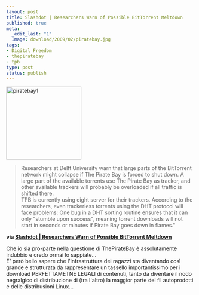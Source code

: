 ```yaml
--- 
layout: post
title: Slashdot | Researchers Warn of Possible BitTorrent Meltdown
published: true
meta: 
  _edit_last: "1"
  Image: download/2009/02/piratebay.jpg
tags: 
- Digital Freedom
- thepiratebay
- tpb
type: post
status: publish
---
```

  <a href="http://www.lastknight.com/download//2009/02/piratebay1.jpg"><img src="http://www.lastknight.com/download//2009/02/piratebay1.jpg" alt="piratebay1" title="piratebay1" width="201" height="195" class="alignleft size-full wp-image-1359" /></a>

> Researchers at Delft University warn that large parts of the BitTorrent network might collapse if The Pirate Bay is forced to shut down. A large part of the available torrents use The Pirate Bay as tracker, and other available trackers will probably be overloaded if all traffic is shifted there.  
> TPB is currently using eight server for their trackers. According to the researchers, even trackerless torrents using the DHT protocol will face problems: One bug in a DHT sorting routine ensures that it can only "stumble upon success", meaning torrent downloads will not start in seconds or minutes if Pirate Bay goes down in flames."  
  
**via <a href='http://tech.slashdot.org/article.pl?sid=09/02/13/1433250&from=rss'>Slashdot | Researchers Warn of Possible BitTorrent Meltdown</a>**    
  
Che io sia pro-parte nella questione di ThePirateBay è assolutamente indubbio e credo ormai lo sappiate...  
E' però bello sapere che l'infrastruttura dei ragazzi sta diventando così grande e strutturata da rappresentare un tassello importantissimo per i download PERFETTAMETNE LEGALI di contenuti, tanto da diventare il nodo negralgico di distribuzione di (tra l'altro) la maggior parte dei fil autoprodotti e delle distribusioni Linux... 
